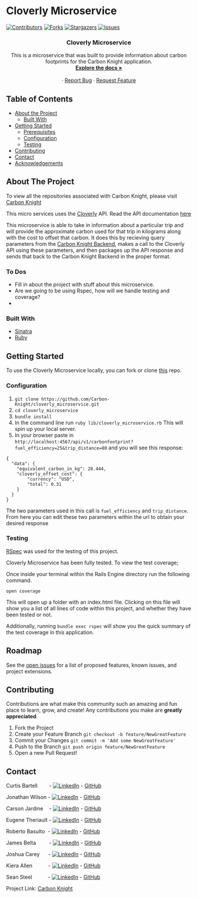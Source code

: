 # Cloverly Microservice

<!-- PROJECT SHIELDS -->
[![Contributors][contributors-shield]][contributors-url]
[![Forks][forks-shield]][forks-url]
[![Stargazers][stars-shield]][stars-url]
[![Issues][issues-shield]][issues-url]

  <h3 align="center">Cloverly Microservice</h3>

  <p align="center">
    This is a microservice that was built to provide information about carbon footprints  for the Carbon Knight application.
    <br />
    <a href="https://github.com/Carbon-Knight/cloverly_microservice"><strong>Explore the docs »</strong></a>
    <br />
    <br />
    <!-- for adding a demo video
    <a href="Add our video link here">View Demo</a>  · -->
    ·
    <a href="https://github.com/Carbon-Knight/cloverly_microservice/issues">Report Bug</a>
    ·
    <a href="https://github.com/Carbon-Knight/cloverly_microservice/issues">Request Feature</a>
  </p>
</p>




<!-- TABLE OF CONTENTS -->
## Table of Contents

* [About the Project](#about-the-project)
  * [Built With](#built-with)
* [Getting Started](#getting-started)
  * [Prerequisites](#prerequisites)
  * [Configuration](#configuration)
  * [Testing](#testing)
* [Contributing](#contributing)
* [Contact](#contact)
* [Acknowledgements](#acknowledgements)




<!-- ABOUT THE PROJECT -->
## About The Project


To view all the repositories associated with Carbon Knight, please visit [Carbon Knight](https://github.com/Carbon-Knight)

This micro services uses the [Cloverly](https://www.cloverly.com/) API.  Read the API documentation [here](https://www.cloverly.com/carbon-offset-documentation.html) 

This microservice is able to take in information about a particular trip and will provide the approximate carbon used for that trip in kilograms along with the cost to offset that carbon.  It does this by recieving query parameters from the [Carbon Knight Backend](https://github.com/Carbon-Knight/carbon-knight-back-end), makes a call to the Cloverly API using these parameters, and then packages up the API response and sends that back to the Carbon Knight Backend in the proper format.

### To Dos

- Fill in about the project with stuff about this microservice.
- Are we going to be using Rspec, how will we handle testing and coverage?
-



### Built With

* [Sinatra](https://github.com/sinatra/sinatra)
* [Ruby](https://github.com/ruby/ruby)


<!-- GETTING STARTED -->
## Getting Started

To use the Cloverly Microservice locally, you can fork or clone [this](https://github.com/Carbon-Knight/cloverly_microservice.git) repo.


### Configuration

1. ```git clone https://github.com/Carbon-Knight/cloverly_microservice.git```
2. ```cd cloverly_microservice```
3. ```bundle install```
4. In the command line run ```ruby lib/cloverly_microservice.rb```  This will spin up your local server.
5. In your browser paste in ```http://localhost:4567/api/v1/carbonfootprint?fuel_efficiency=25&trip_distance=80``` and you will see this response:
  ```
  {
    "data": {
      "equivalent_carbon_in_kg": 28.444,
      "cloverly_offset_cost": {
          "currency": "USD",
          "total": 0.31
      }
    }
  }
  ```

  The two parameters used in this call is `fuel_efficiency` and `trip_distance`.  From here you can edit these two parameters within the url to obtain your desired response

### Testing

[RSpec](https://rspec.info/) was used for the testing of this project.

Cloverly Microservice has been fully tested. To view the test coverage;

Once inside your terminal within the Rails Engine directory run the following command.
```
open coverage
```

This will open up a folder with an index.html file. Clicking on this file will show you a list of all lines of code within this project, and whether they have been tested or not.

Additionally, running ```bundle exec rspec``` will show you the quick summary of the test coverage in this application.

<!-- ROADMAP -->
## Roadmap

See the [open issues](https://github.com/Carbon-Knight/cloverly_microservice/issues) for a list of proposed features, known issues, and project extensions.


<!-- CONTRIBUTING -->
## Contributing

Contributions are what make this community such an amazing and fun place to learn, grow, and create! Any contributions you make are **greatly appreciated**.

1. Fork the Project
2. Create your Feature Branch ```git checkout -b feature/NewGreatFeature```
3. Commit your Changes ```git commit -m 'Add some NewGreatFeature'```
4. Push to the Branch ```git push origin feature/NewGreatFeature```
5. Open a new Pull Request!


<!-- CONTACT -->
## Contact

Curtis Bartell &nbsp;&nbsp;&nbsp;&nbsp;&nbsp;&nbsp; - [![LinkedIn][linkedin-shield]](https://www.linkedin.com/in/curtis-bartell/) - [GitHub](https://github.com/c-bartell)

Jonathan Wilson - [![LinkedIn][linkedin-shield]](https://www.linkedin.com/in/jonathan--wilson/) - [GitHub](https://github.com/Jonathan-M-Wilson)

Carson Jardine &nbsp;&nbsp; - [![LinkedIn][linkedin-shield]](https://www.linkedin.com/in/carson-jardine/) - [GitHub](https://github.com/carson-jardine)

Eugene Theriault - [![LinkedIn][linkedin-shield]](https://www.linkedin.com/in/eugene-theriault/) - [GitHub](https://github.com/ETBassist)

Roberto Basulto &nbsp;- [![LinkedIn][linkedin-shield]](https://www.linkedin.com/in/roberto-basulto/) - [GitHub](https://github.com/Eternal-Flame085)

James Belta &nbsp;&nbsp;&nbsp;&nbsp;&nbsp;&nbsp;&nbsp; - [![LinkedIn][linkedin-shield]](https://www.linkedin.com/in/james-belta/) - [GitHub](https://github.com/JBelta)

Joshua Carey &nbsp;&nbsp;&nbsp;&nbsp;&nbsp;- [![LinkedIn][linkedin-shield]](https://www.linkedin.com/in/carey-joshua/) - [GitHub](https://github.com/jdcarey128)

Kiera Allen &nbsp;&nbsp;&nbsp;&nbsp;&nbsp;&nbsp;&nbsp;&nbsp;&nbsp;&nbsp;- [![LinkedIn][linkedin-shield]](https://www.linkedin.com/in/kieraallen/) - [GitHub](https://github.com/KieraAllen)

Sean Steel &nbsp;&nbsp;&nbsp;&nbsp;&nbsp;&nbsp;&nbsp;&nbsp;&nbsp;&nbsp;- [![LinkedIn][linkedin-shield]](https://www.linkedin.com/in/sean-steel/) - [GitHub](https://github.com/s-steel)



Project Link: [Carbon Knight](https://github.com/Carbon-Knight)



<!-- ACKNOWLEDGEMENTS -->
<!-- Add resources that were used to help create this project here -->




<!-- MARKDOWN LINKS & IMAGES -->
[contributors-shield]: https://img.shields.io/github/contributors/Carbon-Knight/cloverly_microservice
[contributors-url]: https://github.com/Carbon-Knight/cloverly_microservice/graphs/contributors
[forks-shield]: https://img.shields.io/github/forks/Carbon-Knight/cloverly_microservice
[forks-url]: https://github.com/Carbon-Knight/cloverly_microservice/network/members
[stars-shield]: https://img.shields.io/github/stars/Carbon-Knight/cloverly_microservice
[stars-url]: https://github.com/Carbon-Knight/cloverly_microservice/stargazers
[issues-shield]: https://img.shields.io/github/issues/Carbon-Knight/cloverly_microservice
[issues-url]: https://github.com/Carbon-Knight/cloverly_microservice/issues
[linkedin-shield]: https://img.shields.io/badge/-LinkedIn-black.svg?style=flat-square&logo=linkedin&colorB=555
